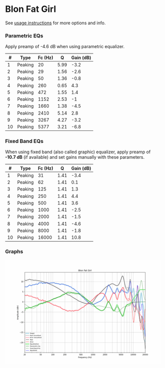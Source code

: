 # Blon Fat Girl
See [usage instructions](https://github.com/jaakkopasanen/AutoEq#usage) for more options and info.

### Parametric EQs
Apply preamp of -4.6 dB when using parametric equalizer.

|   # | Type    |   Fc (Hz) |    Q |   Gain (dB) |
|-----|---------|-----------|------|-------------|
|   1 | Peaking |        20 | 5.99 |        -3.2 |
|   2 | Peaking |        29 | 1.56 |        -2.6 |
|   3 | Peaking |        50 | 1.36 |        -0.8 |
|   4 | Peaking |       260 | 0.65 |         4.3 |
|   5 | Peaking |       472 | 1.55 |         1.4 |
|   6 | Peaking |      1152 | 2.53 |        -1   |
|   7 | Peaking |      1660 | 1.38 |        -4.5 |
|   8 | Peaking |      2410 | 5.14 |         2.8 |
|   9 | Peaking |      3267 | 4.27 |        -3.2 |
|  10 | Peaking |      5377 | 3.21 |        -6.8 |

### Fixed Band EQs
When using fixed band (also called graphic) equalizer, apply preamp of **-10.7 dB** (if available) and set gains manually with these parameters.

|   # | Type    |   Fc (Hz) |    Q |   Gain (dB) |
|-----|---------|-----------|------|-------------|
|   1 | Peaking |        31 | 1.41 |        -3.4 |
|   2 | Peaking |        62 | 1.41 |         0.1 |
|   3 | Peaking |       125 | 1.41 |         1.3 |
|   4 | Peaking |       250 | 1.41 |         4.4 |
|   5 | Peaking |       500 | 1.41 |         3.6 |
|   6 | Peaking |      1000 | 1.41 |        -2.5 |
|   7 | Peaking |      2000 | 1.41 |        -1.5 |
|   8 | Peaking |      4000 | 1.41 |        -4.6 |
|   9 | Peaking |      8000 | 1.41 |        -1.8 |
|  10 | Peaking |     16000 | 1.41 |        10.8 |

### Graphs
![](./Blon%20Fat%20Girl.png)
